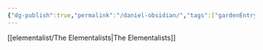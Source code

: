 ```yaml
---
{"dg-publish":true,"permalink":"/daniel-obsidian/","tags":["gardenEntry"]}
---
```



[[elementalist/The Elementalists\|The Elementalists]]